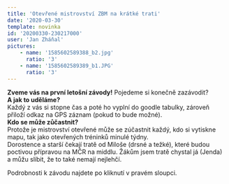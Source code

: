 ```yaml
---
title: 'Otevřené mistrovství ZBM na krátké trati'
date: '2020-03-30'
template: novinka
id: '20200330-230217000'
user: 'Jan Zháňal'
pictures:
    - name: '1585602589388_b2.jpg'
      ratio: '3'
    - name: '1585602589389_b1.JPG'
      ratio: '3'
---
```

**Zveme vás na první letošní závody!** Pojedeme si konečně zazávodit?  
**A jak to uděláme?**  
Každý z vás si stopne čas a poté ho vyplní do goodle tabulky, zároveň přiloží odkaz na GPS záznam (pokud to bude možné).  
**Kdo se může zůčastnit?**  
Protože je mistrovství otevřené může se zúčastnit každý, kdo si vytiskne mapu, tak jako otevřených tréninků minulé týdny.  
Dorostence a starší čekají tratě od Miloše (drsné a težké), které budou poctivou přípravou na MČR na middlu. Žákům jsem tratě chystal já (Jenda) a můžu slíbit, že to také nemají nejlehčí.

Podrobnosti k závodu najdete po kliknutí v pravém sloupci.
